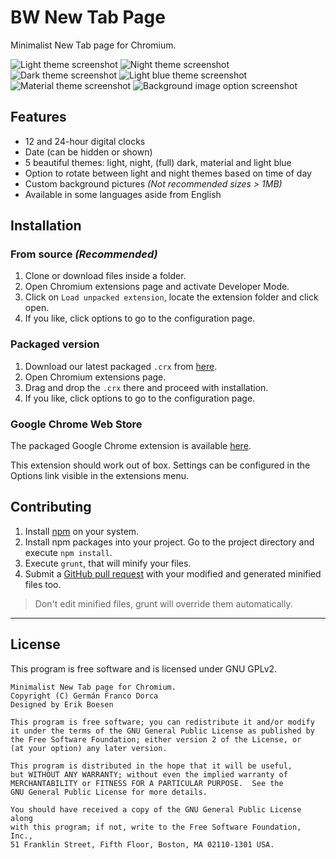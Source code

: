# BW New Tab Page
Minimalist New Tab page for Chromium.

![Light theme screenshot](screenshots/screen1.png)
![Night theme screenshot](screenshots/screen2.png)
![Dark theme screenshot](screenshots/screen3.png)
![Light blue theme screenshot](screenshots/screen4.png)
![Material theme screenshot](screenshots/screen5.png)
![Background image option screenshot](screenshots/screen6.png)

## Features
* 12 and 24-hour digital clocks
* Date (can be hidden or shown)
* 5 beautiful themes: light, night, (full) dark, material and light blue
* Option to rotate between light and night themes based on time of day
* Custom background pictures _(Not recommended sizes > 1MB)_
* Available in some languages aside from English

## Installation
### From source _(Recommended)_
1. Clone or download files inside a folder.
2. Open Chromium extensions page and activate Developer Mode.
3. Click on `Load unpacked extension`, locate the extension folder and click open.
4. If you like, click options to go to the configuration page.

### Packaged version
1. Download our latest packaged `.crx` from [here](../../releases/latest).
2. Open Chromium extensions page.
3. Drag and drop the `.crx` there and proceed with installation.
4. If you like, click options to go to the configuration page.

### Google Chrome Web Store
The packaged Google Chrome extension is available [here](https://chrome.google.com/webstore/detail/doiinciigjmmlnbehjjjkeoamihggkba).

This extension should work out of box. Settings can be configured in the Options link visible in the extensions menu.

## Contributing
1. Install [npm](https://www.npmjs.com/) on your system.
2. Install npm packages into your project. Go to the project directory and execute `npm install`.
3. Execute `grunt`, that will minify your files.
4. Submit a [GitHub pull request](../../pulls) with your modified and generated minified files too.

> Don't edit minified files, grunt will override them automatically.

--------------------------------------------------------------------------------

## License
This program is free software and is licensed under GNU GPLv2.

	Minimalist New Tab page for Chromium.
	Copyright (C) Germán Franco Dorca
	Designed by Erik Boesen

	This program is free software; you can redistribute it and/or modify
	it under the terms of the GNU General Public License as published by
	the Free Software Foundation; either version 2 of the License, or
	(at your option) any later version.

	This program is distributed in the hope that it will be useful,
	but WITHOUT ANY WARRANTY; without even the implied warranty of
	MERCHANTABILITY or FITNESS FOR A PARTICULAR PURPOSE.  See the
	GNU General Public License for more details.

	You should have received a copy of the GNU General Public License along
	with this program; if not, write to the Free Software Foundation, Inc.,
	51 Franklin Street, Fifth Floor, Boston, MA 02110-1301 USA.
